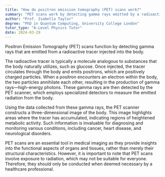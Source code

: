```yaml
---
title: "How do positron emission tomography (PET) scans work?"
summary: "PET scans work by detecting gamma rays emitted by a radioactive tracer injected into the body."
author: "Prof. Isabella Taylor"
degree: "PhD in Quantum Computing, University College London"
tutor_type: "A-Level Physics Tutor"
date: 2024-03-29
---
```


Positron Emission Tomography (PET) scans function by detecting gamma rays that are emitted from a radioactive tracer injected into the body. 

The radioactive tracer is typically a molecule analogous to substances that the body naturally utilizes, such as glucose. Once injected, the tracer circulates through the body and emits positrons, which are positively charged particles. When a positron encounters an electron within the body, the two particles annihilate each other, resulting in the production of gamma rays—high-energy photons. These gamma rays are then detected by the PET scanner, which employs specialized detectors to measure the emitted radiation from the body.

Using the data collected from these gamma rays, the PET scanner constructs a three-dimensional image of the body. This image highlights areas where the tracer has accumulated, indicating regions of heightened metabolic activity. Such information is invaluable for diagnosing and monitoring various conditions, including cancer, heart disease, and neurological disorders.

PET scans are an essential tool in medical imaging as they provide insights into the functional aspects of organs and tissues, rather than merely their structural characteristics. However, it is important to note that PET scans involve exposure to radiation, which may not be suitable for everyone. Therefore, they should only be conducted when deemed necessary by a healthcare professional.
    